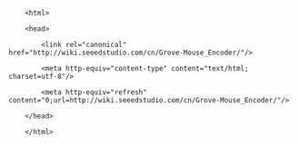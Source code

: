 <!DOCTYPE html>
        <html>
        <head>
            <link rel="canonical" href="http://wiki.seeedstudio.com/cn/Grove-Mouse_Encoder/"/>
            <meta http-equiv="content-type" content="text/html; charset=utf-8"/>
            <meta http-equiv="refresh" content="0;url=http://wiki.seeedstudio.com/cn/Grove-Mouse_Encoder/"/>
        </head>
        </html>